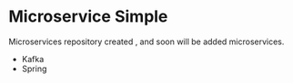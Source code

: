 # Microservice Simple

Microservices repository created , and soon will be added microservices.

- Kafka
- Spring 

